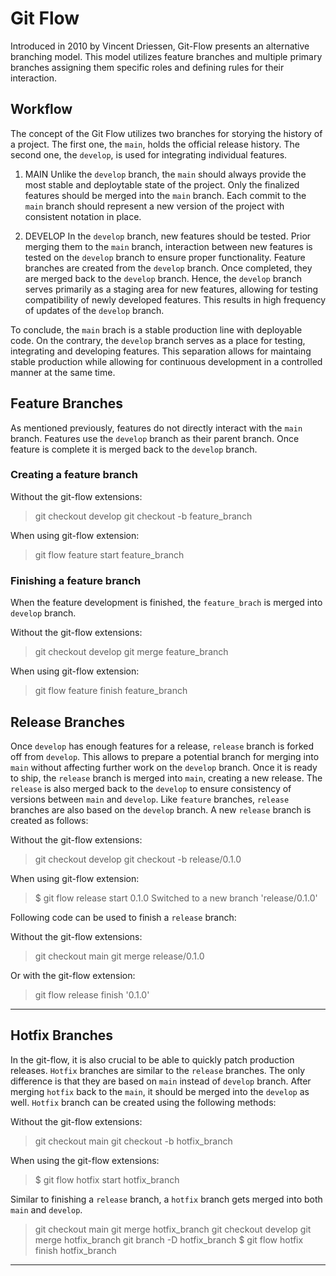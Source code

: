 # Git Flow
Introduced in 2010 by Vincent Driessen, Git-Flow presents an alternative branching model. This model utilizes feature branches and multiple primary branches assigning them specific roles and defining rules for their interaction. 


## Workflow

The concept of the Git Flow utilizes two branches for storying the history of a project. The first one, the `main`, holds the official release history. The second one, the `develop`, is used for integrating individual features. 

1. MAIN
Unlike the `develop` branch, the `main` should always provide the most stable and deploytable state of the project. Only the finalized features should be merged into the `main` branch. Each commit to the `main` branch should represent a new version of the project with consistent notation in place. 

2. DEVELOP 
In the `develop` branch, new features should be tested. Prior merging them to the `main` branch, interaction between new features is tested on the `develop` branch to ensure proper functionality. Feature branches are created from the `develop` branch. Once completed, they are merged back to the `develop` branch. Hence, the `develop` branch serves primarily as a staging area for new features, allowing for testing compatibility of newly developed features. This results in high frequency of updates of the `develop` branch. 

To conclude, the `main` brach is a stable production line with deployable code. On the contrary, the `develop` branch serves as a place for testing, integrating and developing features. This separation allows for maintaing stable production while allowing for continuous development in a controlled manner at the same time. 

## Feature Branches

As mentioned previously, features do not directly interact with the `main` branch. Features use the `develop` branch as their parent branch. Once feature is complete it is merged back to the `develop` branch. 

### Creating a feature branch

Without the git-flow extensions:
> git checkout develop
> git checkout -b feature_branch

When using git-flow extension:
> git flow feature start feature_branch

### Finishing a feature branch 

When the feature development is finished, the `feature_brach` is merged into `develop` branch.

Without the git-flow extensions:
> git checkout develop
> git merge feature_branch

When using git-flow extension:
> git flow feature finish feature_branch

## Release Branches

Once `develop` has enough features for a release, `release` branch is forked off from `develop`. This allows to prepare a potential branch for merging into `main` without affecting further work on the `develop` branch. Once it is ready to ship, the `release` branch is merged into `main`, creating a new release. The `release` is also merged back to the `develop` to ensure consistency of versions between `main` and `develop`. Like `feature` branches, `release` branches are also based on the `develop` branch. A new `release` branch is created as follows:

Without the git-flow extensions:
> git checkout develop
> git checkout -b release/0.1.0

When using git-flow extension:
> $ git flow release start 0.1.0
> Switched to a new branch 'release/0.1.0'

Following code can be used to finish a `release` branch:

Without the git-flow extensions:
> git checkout main
> git merge release/0.1.0

Or with the git-flow extension:
> git flow release finish '0.1.0'

----

## Hotfix Branches
In the git-flow, it is also crucial to be able to quickly patch production releases. `Hotfix` branches are similar to the `release` branches. The only difference is that they are based on `main` instead of `develop` branch. After merging `hotfix` back to the `main`, it should be merged into the `develop` as well. `Hotfix` branch can be created using the following methods:

Without the git-flow extensions:
> git checkout main
> git checkout -b hotfix_branch

When using the git-flow extensions:
> $ git flow hotfix start hotfix_branch

Similar to finishing a `release` branch, a `hotfix` branch gets merged into both `main` and `develop`.

> git checkout main
> git merge hotfix_branch
> git checkout develop
> git merge hotfix_branch
> git branch -D hotfix_branch
> $ git flow hotfix finish hotfix_branch

-----
